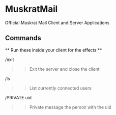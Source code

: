 # MuskratMail
Official Muskrat Mail Client and Server Applications

## Commands

** Run these inside your client for the effects **

/exit

>> Exit the server and close the client

/ls

>> List currently connected users

/PRIVATE uid

>> Private message the person with the uid
